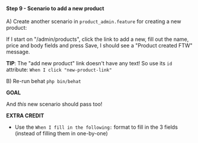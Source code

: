 #### Step 9 - Scenario to add a new product

A) Create another scenario in `product_admin.feature` for
creating a new product:

If I start on "/admin/products", click the link to add a
new, fill out the name, price and body fields and press Save,
I should see a "Product created FTW" message.

**TIP**: The "add new product" link doesn't have any text! So
use its `id` attribute: `When I click "new-product-link"`


B) Re-run behat `php bin/behat`

**GOAL**

And *this* new scenario should pass too!

**EXTRA CREDIT**

* Use the `When I fill in the following:` format to fill
in the 3 fields (instead of filling them in one-by-one)

